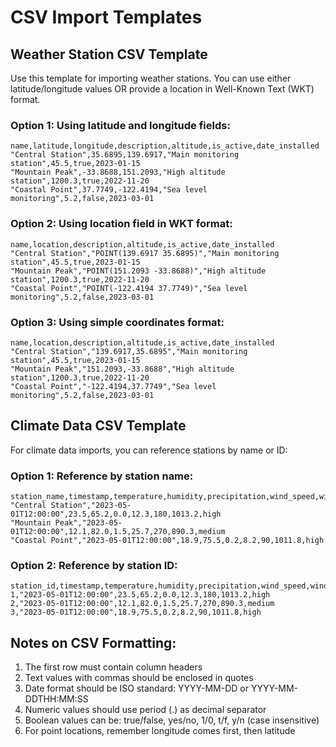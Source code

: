 # CSV Import Templates

## Weather Station CSV Template

Use this template for importing weather stations. You can use either latitude/longitude values OR provide a location in Well-Known Text (WKT) format.

### Option 1: Using latitude and longitude fields:

```csv
name,latitude,longitude,description,altitude,is_active,date_installed
"Central Station",35.6895,139.6917,"Main monitoring station",45.5,true,2023-01-15
"Mountain Peak",-33.8688,151.2093,"High altitude station",1200.3,true,2022-11-20
"Coastal Point",37.7749,-122.4194,"Sea level monitoring",5.2,false,2023-03-01
```

### Option 2: Using location field in WKT format:

```csv
name,location,description,altitude,is_active,date_installed
"Central Station","POINT(139.6917 35.6895)","Main monitoring station",45.5,true,2023-01-15
"Mountain Peak","POINT(151.2093 -33.8688)","High altitude station",1200.3,true,2022-11-20
"Coastal Point","POINT(-122.4194 37.7749)","Sea level monitoring",5.2,false,2023-03-01
```

### Option 3: Using simple coordinates format:

```csv
name,location,description,altitude,is_active,date_installed
"Central Station","139.6917,35.6895","Main monitoring station",45.5,true,2023-01-15
"Mountain Peak","151.2093,-33.8688","High altitude station",1200.3,true,2022-11-20
"Coastal Point","-122.4194,37.7749","Sea level monitoring",5.2,false,2023-03-01
```

## Climate Data CSV Template

For climate data imports, you can reference stations by name or ID:

### Option 1: Reference by station name:

```csv
station_name,timestamp,temperature,humidity,precipitation,wind_speed,wind_direction,barometric_pressure,data_quality
"Central Station","2023-05-01T12:00:00",23.5,65.2,0.0,12.3,180,1013.2,high
"Mountain Peak","2023-05-01T12:00:00",12.1,82.0,1.5,25.7,270,890.3,medium
"Coastal Point","2023-05-01T12:00:00",18.9,75.5,0.2,8.2,90,1011.8,high
```

### Option 2: Reference by station ID:

```csv
station_id,timestamp,temperature,humidity,precipitation,wind_speed,wind_direction,barometric_pressure,data_quality
1,"2023-05-01T12:00:00",23.5,65.2,0.0,12.3,180,1013.2,high
2,"2023-05-01T12:00:00",12.1,82.0,1.5,25.7,270,890.3,medium
3,"2023-05-01T12:00:00",18.9,75.5,0.2,8.2,90,1011.8,high
```

## Notes on CSV Formatting:

1. The first row must contain column headers
2. Text values with commas should be enclosed in quotes
3. Date format should be ISO standard: YYYY-MM-DD or YYYY-MM-DDTHH:MM:SS
4. Numeric values should use period (.) as decimal separator
5. Boolean values can be: true/false, yes/no, 1/0, t/f, y/n (case insensitive)
6. For point locations, remember longitude comes first, then latitude